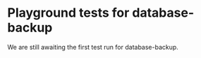 # Playground tests for database-backup
We are still awaiting the first test run for database-backup.
